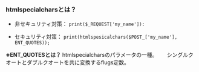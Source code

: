### htmlspecialcharsとは？
  - 非セキュリティ対策：
  ```print($_REQUEST['my_name']):```
  
  - セキュリティ対策：
  ```print(htmlspesicalchars($POST_['my_name'], ENT_QUOTES));```
  
**※ENT_QUOTESとは？**
htmlspecialcharsのパラメータの一種。　　
シングルクオートとダブルクオートを共に変換するflugs定数。
